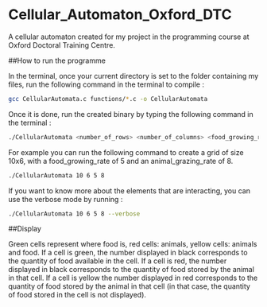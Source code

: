 # Cellular_Automaton_Oxford_DTC
A cellular automaton created for my project in the programming course at Oxford Doctoral Training Centre.

##How to run the programme

In the terminal, once your current directory is set to the folder containing my files, run the following command in the terminal to compile :
``` sh
gcc CellularAutomata.c functions/*.c -o CellularAutomata
```

Once it is done, run the created binary by typing the following command in the terminal :
``` sh
./CellularAutomata <number_of_rows> <number_of_columns> <food_growing_rate> <animal_grazing_rate> (--verbose)
```

For example you can run the following command to create a grid of size 10x6, with a food_growing_rate of 5 and an animal_grazing_rate of 8.
``` sh
./CellularAutomata 10 6 5 8
```

If you want to know more about the elements that are interacting, you can use the verbose mode by running :
``` sh
./CellularAutomata 10 6 5 8 --verbose
```

##Display

Green cells represent where food is, red cells: animals, yellow cells: animals and food. 
If a cell is green, the number displayed in black corresponds to the quantity of food available in the cell. 
If a cell is red, the number displayed in black corresponds to the quantity of food stored by the animal in that cell. 
If a cell is yellow the number displayed in red corresponds to the quantity of food stored by the animal in that cell (in that case, the quantity of food stored in the cell is not displayed).

